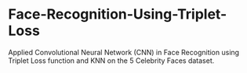 # Face-Recognition-Using-Triplet-Loss
Applied Convolutional Neural Network (CNN) in Face Recognition using Triplet Loss function and KNN on the 5 Celebrity Faces dataset.
